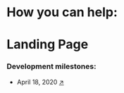 # How you can help:

# Landing Page
### Development milestones:
  - April 18, 2020 [&#x2197;](https://xd.adobe.com/view/050f5777-e4a0-4621-56c4-d365f6b83f99-733e/?fullscreen)
